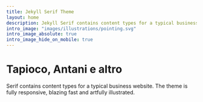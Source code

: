 ```yaml
---
title: Jekyll Serif Theme
layout: home
description: Jekyll Serif contains content types for a typical business website. The theme is fully responsive, blazing fast and artfully illustrated.
intro_image: "images/illustrations/pointing.svg"
intro_image_absolute: true
intro_image_hide_on_mobile: true
---
```


# Tapioco, Antani e altro

Serif contains content types for a typical business website. The theme is fully responsive, blazing fast and artfully illustrated.
